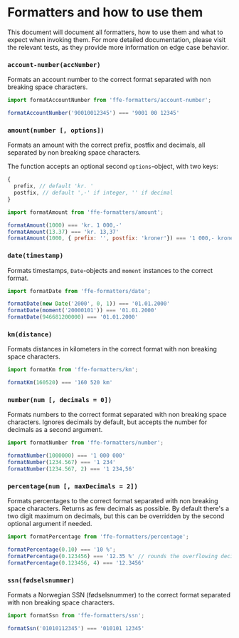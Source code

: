 # Formatters and how to use them

This document will document all formatters, how to use them and what to
expect when invoking them. For more detailed documentation, please visit
the relevant tests, as they provide more information on edge case behavior.

### `account-number(accNumber)`

Formats an account number to the correct format separated with non breaking
space characters.

```javascript
import formatAccountNumber from 'ffe-formatters/account-number';

formatAccountNumber('90010012345') === '9001 00 12345'
```

### `amount(number [, options])`

Formats an amount with the correct prefix, postfix and decimals, all
separated by non breaking space characters.

The function accepts an optional second `options`-object, with two keys:

```javascript
{
  prefix, // default 'kr. '
  postfix, // default ',-' if integer, '' if decimal
}
```

```javascript
import formatAmount from 'ffe-formatters/amount';

formatAmount(1000) === 'kr. 1 000,-'
formatAmount(13.37) === 'kr. 13,37'
formatAmount(1000, { prefix: '', postfix: 'kroner'}) === '1 000,- kroner'
```

### `date(timestamp)`

Formats timestamps, `Date`-objects  and `moment` instances to the correct
format.

```javascript
import formatDate from 'ffe-formatters/date';

formatDate(new Date('2000', 0, 1)) === '01.01.2000'
formatDate(moment('20000101')) === '01.01.2000'
formatDate(946681200000) === '01.01.2000'
```

### `km(distance)`

Formats distances in kilometers in the correct format with non breaking
space characters.

```javascript
import formatKm from 'ffe-formatters/km';

formatKm(160520) === '160 520 km'
```

### `number(num [, decimals = 0])`

Formats numbers to the correct format separated with non breaking
space characters. Ignores decimals by default, but accepts the
number for decimals as a second argument.

```javascript
import formatNumber from 'ffe-formatters/number';

formatNumber(1000000) === '1 000 000'
formatNumber(1234.567) === '1 234'
formatNumber(1234.567, 2) === '1 234,56'
```

### `percentage(num [, maxDecimals = 2])`

Formats percentages to the correct format separated with non breaking
space characters. Returns as few decimals as possible. By default there's
a two digit maximum on decimals, but this can be overridden by the second
optional argument if needed.

```javascript
import formatPercentage from 'ffe-formatters/percentage';

formatPercentage(0.10) === '10 %';
formatPercentage(0.123456) === '12.35 %' // rounds the overflowing decimals
formatPercentage(0.123456, 4) === '12.3456'
```

### `ssn(fødselsnummer)`

Formats a Norwegian SSN (fødselsnummer) to the correct format separated with
non breaking space characters.

```javascript
import formatSsn from 'ffe-formatters/ssn';

formatSsn('01010112345') === '010101 12345'
```
